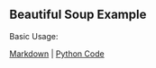 ## Beautiful Soup Example

Basic Usage: 

[Markdown](Beautiful_Soup_Basic.md) | [Python Code](bs_basic.py)
